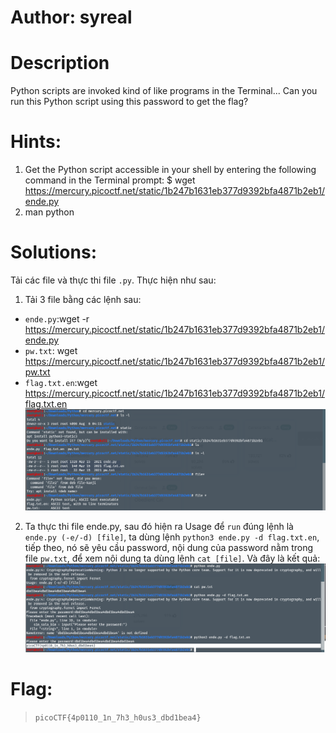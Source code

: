 # Author: syreal
# Description
Python scripts are invoked kind of like programs in the Terminal... Can you run this Python script using this password to get the flag?
# Hints:
1. Get the Python script accessible in your shell by entering the following command in the Terminal prompt: $ wget https://mercury.picoctf.net/static/1b247b1631eb377d9392bfa4871b2eb1/ende.py
2. man python
# Solutions:
Tải các file và thực thi file `.py`.
Thực hiện như sau:
1. Tải 3 file bằng các lệnh sau:
- `ende.py`:wget -r https://mercury.picoctf.net/static/1b247b1631eb377d9392bfa4871b2eb1/ende.py
- `pw.txt`: wget https://mercury.picoctf.net/static/1b247b1631eb377d9392bfa4871b2eb1/pw.txt
- `flag.txt.en`:wget https://mercury.picoctf.net/static/1b247b1631eb377d9392bfa4871b2eb1/flag.txt.en 
![alt text](Photos/image-5.png)
2. Ta thực thi file ende.py, sau đó hiện ra Usage để `run` đúng lệnh là `ende.py (-e/-d) [file]`, ta dùng lệnh `python3 ende.py -d flag.txt.en`, tiếp theo, nó sẽ yêu cầu password, nội dung của password nằm trong file `pw.txt`, để xem nội dung ta dùng lệnh `cat [file]`. Và đây là kết quả:
![alt text](Photos/image-6.png)
# Flag:
> `picoCTF{4p0110_1n_7h3_h0us3_dbd1bea4}`